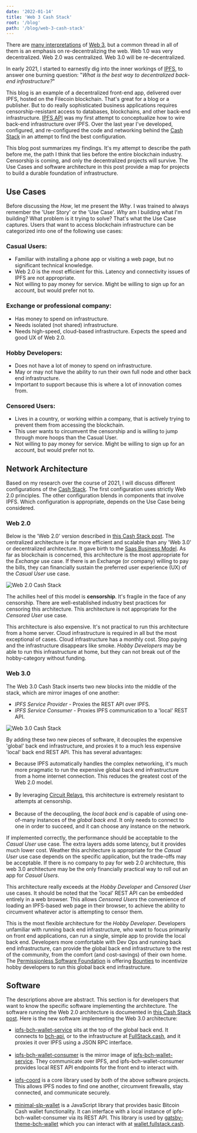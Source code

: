 ```yaml
---
date: '2022-01-14'
title: 'Web 3 Cash Stack'
root: '/blog'
path: '/blog/web-3-cash-stack'
---
```


There are [many interpretations](https://medium.com/s/story/why-decentralization-matters-5e3f79f7638e) of [Web 3](https://ethereum.org/en/developers/docs/web2-vs-web3/), but a common thread in all of them is an emphasis on re-decentralizing the web. Web 1.0 was very decentralized. Web 2.0 was centralized. Web 3.0 will be re-decentralized.

In early 2021, I started to earnestly dig into the inner workings of [IPFS](https://ipfs.io), to answer one burning question: "_What is the best way to decentralized back-end infrastructure?_"

This blog is an example of a decentralized front-end app, delivered over IPFS, hosted on the Filecoin blockchain. That's great for a blog or a publisher. But to do really sophisticated business applications requires censorship-resistant access to databases, blockchains, and other back-end infrastructure. [IPFS API](/blog/ipfs-api) was my first attempt to conceptualize how to wire back-end infrastructure over IPFS. Over the last year I've developed, configured, and re-configured the code and networking behind the [Cash Stack](https://psfoundation.cash/blog/cash-stack) in an attempt to find the best configuration.

This blog post summarizes my findings. It's my attempt to describe the path before me, the path I think that lies before the entire blockchain industry. Censorship is coming, and only the decentralized projects will survive. The Use Cases and software architecture in this post provide a map for projects to build a durable foundation of infrastructure.

## Use Cases

Before discussing the _How_, let me present the _Why_. I was trained to always remember the 'User Story' or the 'Use Case'. _Why_ am I building what I'm building? What problem is it trying to solve? That's what the Use Case captures. Users that want to access blockchain infrastructure can be categorized into one of the following use cases:

### Casual Users:

- Familiar with installing a phone app or visiting a web page, but no significant technical knowledge.
- Web 2.0 is the most efficient for this. Latency and connectivity issues of IPFS are not appropriate.
- Not willing to pay money for service. Might be willing to sign up for an account, but would prefer not to.

### Exchange or professional company:

- Has money to spend on infrastructure.
- Needs isolated (not shared) infrastructure.
- Needs high-speed, cloud-based infrastructure. Expects the speed and good UX of Web 2.0.

### Hobby Developers:

- Does not have a lot of money to spend on infrastructure.
- May or may not have the ability to run their own full node and other back end infrastructure.
- Important to support because this is where a lot of innovation comes from.

### Censored Users:

- Lives in a country, or working within a company, that is actively trying to prevent them from accessing the blockchain.
- This user wants to circumvent the censorship and is willing to jump through more hoops than the Casual User.
- Not willing to pay money for service. Might be willing to sign up for an account, but would prefer not to.

## Network Architecture

Based on my research over the course of 2021, I will discuss different configurations of the [Cash Stack](https://psfoundation.cash/blog/cash-stack). The first configuration uses strictly Web 2.0 principles. The other configuration blends in components that involve IPFS. Which configuration is appropriate, depends on the Use Case being considered.

### Web 2.0

Below is the 'Web 2.0' version described in [this Cash Stack post](https://psfoundation.cash/blog/cash-stack). The centralized architecture is far more efficient and scalable than any 'Web 3.0' or decentralized architecture. It gave birth to the [Saas Business Model](https://www.profitwell.com/recur/all/saas-business-model). As far as blockchain is concerned, this architecture is the most appropriate for the _Exchange_ use case. If there is an Exchange (or company) willing to pay the bills, they can financially sustain the preferred user experience (UX) of the _Casual User_ use case.

![Web 2.0 Cash Stack](./cash-stack-web-2.png)

The achilles heel of this model is **censorship**. It's fragile in the face of any censorship. There are well-established industry best practices for censoring this architecture. This architecture is not appropriate for the _Censored User_ use case.

This architecture is also expensive. It's not practical to run this architecture from a home server. Cloud infrastructure is required in all but the most exceptional of cases. Cloud infrastructure has a monthly cost. Stop paying and the infrastructure disappears like smoke. _Hobby Developers_ may be able to run this infrastructure at home, but they can not break out of the hobby-category without funding.

### Web 3.0

The Web 3.0 Cash Stack inserts two new blocks into the middle of the stack, which are mirror images of one another:

- _IPFS Service Provider_ - Proxies the REST API over IPFS.
- _IPFS Service Consumer_ - Proxies IPFS communication to a 'local' REST API.

![Web 3.0 Cash Stack](./cash-stack-web-3.png)

By adding these two new pieces of software, it decouples the expensive 'global' back end infrastructure, and proxies it to a much less expensive 'local' back end REST API. This has several advantages:

- Because IPFS automatically handles the complex networking, it's much more pragmatic to run the expensive global back end infrastructure from a home internet connection. This reduces the greatest cost of the Web 2.0 model.<br /><br />
- By leveraging [Circuit Relays](https://docs.libp2p.io/concepts/circuit-relay/), this architecture is extremely resistant to attempts at censorship.<br /><br />
- Because of the decoupling, the _local back end_ is capable of using one-of-many instances of the _global back end_. It only needs to connect to one in order to succeed, and it can choose any instance on the network.

If implemented correctly, the performance should be acceptable to the _Casual User_ use case. The extra layers adds some latency, but it provides much lower cost. Weather this architecture is appropriate for the _Casual User_ use case depends on the specific application, but the trade-offs may be acceptable. If there is no company to pay for web 2.0 architecture, this web 3.0 architecture may be the only financially practical way to roll out an app for _Casual Users_.

This architecture really exceeds at the _Hobby Developer_ and _Censored User_ use cases. It should be noted that the 'local' REST API can be embedded entirely in a web browser. This allows _Censored Users_ the convenience of loading an IPFS-based web page in their browser, to achieve the ability to circumvent whatever actor is attempting to censor them.

This is the most flexible architecture for the _Hobby Developer_. Developers unfamiliar with running back end infrastructure, who want to focus primarily on front end applications, can run a single, simple app to provide the local back end. Developers more comfortable with Dev Ops and running back end infrastructure, can provide the global back end infrastructure to the rest of the community, from the comfort (and cost-savings) of their own home. The [Permissionless Software Foundation](https://psfoundation.cash) is offering [Bounties](https://github.com/Permissionless-Software-Foundation/bounties) to incentivize hobby developers to run this global back end infrastructure.

## Software

The descriptions above are abstract. This section is for developers that want to know the specific software implementing the architecture. The software running the Web 2.0 architecture is documented in [this Cash Stack post](https://psfoundation.cash/blog/cash-stack). Here is the new software implementing the Web 3.0 architecture:

- [ipfs-bch-wallet-service](https://github.com/Permissionless-Software-Foundation/ipfs-bch-wallet-service) sits at the top of the global back end. It connects to [bch-api](https://github.com/Permissionless-Software-Foundation/bch-api), or to the infrastructure at [FullStack.cash](https://fullstack.cash), and it proxies it over IPFS using a JSON RPC interface.<br /><br />
- [ipfs-bch-wallet-consumer](https://github.com/Permissionless-Software-Foundation/ipfs-bch-wallet-consumer) is the mirror image of [ipfs-bch-wallet-service](https://github.com/Permissionless-Software-Foundation/ipfs-bch-wallet-service). They communicate over IPFS, and ipfs-bch-wallet-consumer provides local REST API endpoints for the front end to interact with.<br /><br />
- [ipfs-coord](https://www.npmjs.com/package/ipfs-coord) is a core library used by both of the above software projects. This allows IPFS nodes to find one another, circumvent firewalls, stay connected, and communicate securely.<br /><br />
- [minimal-slp-wallet](https://www.npmjs.com/package/minimal-slp-wallet) is a JavaScript library that provides basic Bitcoin Cash wallet functionality. It can interface with a local instance of ipfs-bch-wallet-consumer via its REST API. This library is used by [gatsby-theme-bch-wallet](https://github.com/Permissionless-Software-Foundation/gatsby-theme-bch-wallet) which you can interact with at [wallet.fullstack.cash](https://wallet.fullstack.cash).
